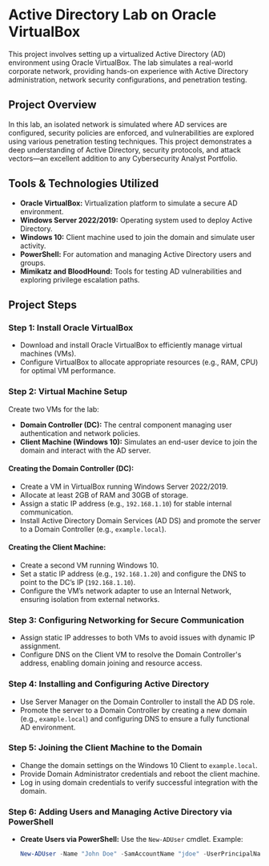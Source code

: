 # Active Directory Lab on Oracle VirtualBox

This project involves setting up a virtualized Active Directory (AD) environment using Oracle VirtualBox. The lab simulates a real-world corporate network, providing hands-on experience with Active Directory administration, network security configurations, and penetration testing.

## Project Overview

In this lab, an isolated network is simulated where AD services are configured, security policies are enforced, and vulnerabilities are explored using various penetration testing techniques. This project demonstrates a deep understanding of Active Directory, security protocols, and attack vectors—an excellent addition to any Cybersecurity Analyst Portfolio.

## Tools & Technologies Utilized

- **Oracle VirtualBox:** Virtualization platform to simulate a secure AD environment.
- **Windows Server 2022/2019:** Operating system used to deploy Active Directory.
- **Windows 10:** Client machine used to join the domain and simulate user activity.
- **PowerShell:** For automation and managing Active Directory users and groups.
- **Mimikatz and BloodHound:** Tools for testing AD vulnerabilities and exploring privilege escalation paths.

## Project Steps

### Step 1: Install Oracle VirtualBox

- Download and install Oracle VirtualBox to efficiently manage virtual machines (VMs).
- Configure VirtualBox to allocate appropriate resources (e.g., RAM, CPU) for optimal VM performance.

### Step 2: Virtual Machine Setup

Create two VMs for the lab:

- **Domain Controller (DC):** The central component managing user authentication and network policies.
- **Client Machine (Windows 10):** Simulates an end-user device to join the domain and interact with the AD server.

#### Creating the Domain Controller (DC):

- Create a VM in VirtualBox running Windows Server 2022/2019.
- Allocate at least 2GB of RAM and 30GB of storage.
- Assign a static IP address (e.g., `192.168.1.10`) for stable internal communication.
- Install Active Directory Domain Services (AD DS) and promote the server to a Domain Controller (e.g., `example.local`).

#### Creating the Client Machine:

- Create a second VM running Windows 10.
- Set a static IP address (e.g., `192.168.1.20`) and configure the DNS to point to the DC’s IP (`192.168.1.10`).
- Configure the VM’s network adapter to use an Internal Network, ensuring isolation from external networks.

### Step 3: Configuring Networking for Secure Communication

- Assign static IP addresses to both VMs to avoid issues with dynamic IP assignment.
- Configure DNS on the Client VM to resolve the Domain Controller's address, enabling domain joining and resource access.

### Step 4: Installing and Configuring Active Directory

- Use Server Manager on the Domain Controller to install the AD DS role.
- Promote the server to a Domain Controller by creating a new domain (e.g., `example.local`) and configuring DNS to ensure a fully functional AD environment.

### Step 5: Joining the Client Machine to the Domain

- Change the domain settings on the Windows 10 Client to `example.local`.
- Provide Domain Administrator credentials and reboot the client machine.
- Log in using domain credentials to verify successful integration with the domain.

### Step 6: Adding Users and Managing Active Directory via PowerShell

- **Create Users via PowerShell:** Use the `New-ADUser` cmdlet. Example:

  ```powershell
  New-ADUser -Name "John Doe" -SamAccountName "jdoe" -UserPrincipalName "jdoe@example.local" -AccountPassword (ConvertTo-SecureString "P@ssw0rd" -AsPlainText -Force) -Enabled $true


